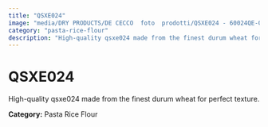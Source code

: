 ```yaml
---
title: "QSXE024"
image: "media/DRY PRODUCTS/DE CECCO  foto  prodotti/QSXE024 - 60024QE-05.jpg"
category: "pasta-rice-flour"
description: "High-quality qsxe024 made from the finest durum wheat for perfect texture."
---
```


# QSXE024

High-quality qsxe024 made from the finest durum wheat for perfect texture.

**Category:** Pasta Rice Flour
